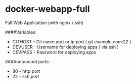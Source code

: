 # docker-webapp-full
Full Web Application (with nginx / ssh)

####Variables:
- GITHOST - Git name:port or ip:port ( git.example.com:22 ) 
- DEVUSER - Username for deploying apps ( via ssh )  
- DEVPASS - Password for deploying apps

###Announced ports:
  - 80 - http port
  - 22 - ssh port
